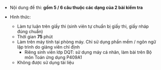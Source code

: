 * Nội dung đề thi: **gồm 5 / 6 câu thuộc các dạng của 2 bài kiểm tra**

* Hình thức:
  + Làm tự luận trên giấy thi (sinh viên tự chuẩn bị giấy thi, giấy nháp đúng chuẩn)
  + Thời gian **75** phút
  + Làm trên máy tính tại phòng máy. Chỉ sử dụng phần mềm / ngôn ngữ lập trình do giảng viên chỉ định
    - Riêng sinh viên lớp DQT: sử dụng máy cá nhân, làm bài trên Bộ môn Toán ứng dụng P409A1
  + Không được sử dụng tài liệu
